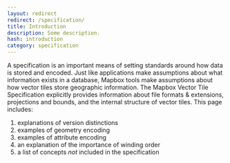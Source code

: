 ```yaml
---
layout: redirect
redirect: /specification/
title: Introduction
description: Some description.
hash: introduction
category: specification
---
```


A specification is an important means of setting standards around how data is stored and encoded. Just like applications make assumptions about what information exists in a database, Mapbox tools make assumptions about how vector tiles store geographic information. The Mapbox Vector Tile Specification explicitly provides information about file formats & extensions, projections and bounds, and the internal structure of vector tiles. This page includes:

1. explanations of version distinctions
1. examples of geometry encoding
1. examples of attribute encoding
1. an explanation of the importance of winding order
1. a list of concepts *not* included in the specification
